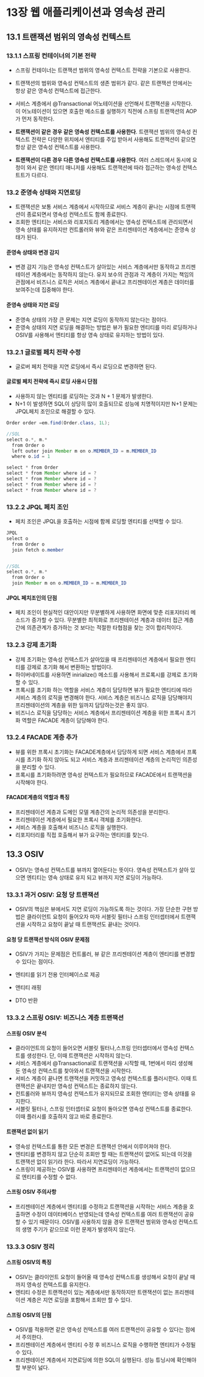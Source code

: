 # 13장 웹 애플리케이션과 영속성 관리 
## 13.1 트랜잭션 범위의 영속성 컨텍스트 
### 13.1.1 스프링 컨테이너의 기본 전략 
- 스프링 컨테이너는 트랜잭션 범위의 영속성 컨텍스트 전략을 기본으로 사용한다. 
- 트랜잭션의 범위와 영속성 컨텍스트의 생존 범위가 같다. 같은 트랜잭션 안에서는 항상 같은 영속성 컨텍스트에 접근한다. 

- 서비스 계층에서 @Transactional 어노테이션을 선언해서 트랜잭션을 시작한다. 이 어노테이션이 있으면 호출한 메소드를 실행하기 직전에 스프링 트랜잭션의 AOP가 먼저 동작한다. 
- **트랜잭션이 같은 경우 같은 영속성 컨텍스트를 사용한다**. 트랜잭션 범위의 영속성 컨텍스트 전략은 다양한 위치에서 엔티티를 주입 받아서 사용해도 트랜잭션이 같으면 항상 같은 영속성 컨텍스트를 사용한다. 

- **트랜잭션이 다른 경우 다른 영속성 컨텍스트를 사용한다**. 여러 스레드에서 동시에 요청이 와서 같은 엔티티 매니저를 사용해도 트랜잭션에 따라 접근하는 영속성 컨텍스트트가 다르다.  

### 13.2 준영속 상태와 지연로딩 
- 트랜잭션은 보통 서비스 계층에서 시작하므로 서비스 계층이 끝나는 시점에 트랜잭션이 종료되면서 영속성 컨텍스트도 함께 종료한다.
- 조회한 엔티티는 서비스와 리포지토리 계층에서는 영속성 컨텍스트에 관리되면서 영속 상태를 유지하지만 컨트롤러와 뷰와 같은 프리젠테이션 계층에서는 준영속 상태가 된다. 

#### 준영속 상태와 변경 감지
- 변경 감지 기능은 영속성 컨텍스트가 살아있는 서비스 계층에서만 동작하고 프리젠테이션 계층에서는 동작하지 않는다. 유지 보수의 관점과 각 계층이 가지는 책임의 관점에서 비즈니스 로직은 서비스 계층에서 끝내고 프리젠테이션 계층은 데이터를 보여주는데 집중해야 한다. 

#### 준영속 상태와 지연 로딩 
- 준영속 상태의 가장 큰 문제는 지연 로딩이 동작하지 않는다는 점이다. 
- 준영속 상태의 지연 로딩을 해결하는 방법은 뷰가 필요한 엔티티를 미리 로딩하거나 OSIV를 사용해서 엔티티를 항상 영속 상태로 유지하는 방법이 있다. 

### 13.2.1 글로벌 페치 전략 수정 
- 글로버 페치 전략을 지연 로딩에서 즉시 로딩으로 변경하면 된다. 
#### 글로벌 페치 전략에 즉시 로딩 사용시 단점 
- 사용하지 않는 엔티티를 로딩하는 것과 N + 1 문제가 발생한다. 
- N+1 이 발생하면 SQL이 상당히 많이 호출되므로 성능에 치명적이지만 N+1 문제는 JPQL페치 조인으로 해결할 수 있다. 

```java
Order order =em.find(Order.class, 1L); 

//SQL 
select o.*, m.*
  from Order o 
  left outer join Member m on o.MEMBER_ID = m.MEMBER_ID 
  where o.id = 1 

select * from Order 
select * from Member where id = ? 
select * from Member where id = ? 
select * from Member where id = ? 
select * from Member where id = ? 

```
### 13.2.2 JPQL 페치 조인 
- 페치 조인은 JPQL을 호출하는 시점에 함께 로딩할 엔티티를 선택할 수 있다.
```java
JPQL
select o 
  from Order o 
  join fetch o.member


//SQL 
select o.*, m.*
  from Order o 
  join Member m on o.MEMBER_ID = m.MEMBER_ID
```
#### JPQL 페치조인의 단점 
- 페치 조인이 현실적인 대안이지만 무분별하게 사용하면 화면에 맞춘 리포지터리 메소드가 증가할 수 있다. 무분별한 최적화로 프리젠테이션 계층과 데이터 접근 계층 간에 의존관계가 증가하는 것 보다는 적절한 타협점을 찾는 것이 합리적이다. 

### 13.2.3 강제 초기화 
- 강제 초기화는 영속성 컨텍스트가 살아있을 때 프리젠테이션 계층에서 필요한 엔티티를 강제로 초기화 해서 변환하는 방법이다. 
- 하이버네이트를 사용하면 inirialize() 메소드를 사용해서 프로록시를 강제로 초기화할 수 있다. 
- 프록시를 초기화 하는 역할을 서비스 계층이 담당하면 뷰가 필요한 엔티티에 따라 서비스 계층의 로직을 변경해야 한다. 서비스 계층은 비즈니스 로직을 담당해야지 프리젠테이션의 계층을 위한 일까지 담당하는것은 좋지 않다. 
- 비즈니스 로직을 담당하는 서비스 계층에서 프리젠테이션 계층을 위한 프록시 초기화 역할은 FACADE 계층이 담당해야 한다.  


### 13.2.4 FACADE 계층 추가 
- 뷰를 위한 프록시 초기화는 FACADE계층에서 담당하게 되면 서비스 계층에서 프록시를 초기화 하지 않아도 되고 서비스 계층과 프리젠테이션 계층의 논리적인 의존성을 분리할 수 있다. 
- 프록시를 초기화하려면 영속성 컨텍스트가 필요하므로 FACADE에서 트랜잭션을 시작해야 한다. 

#### FACADE계층의 역할과 특징 
- 프리젠테이션 계층과 도메인 모델 계층간의 논리적 의존성을 분리한다. 
- 프리젠테이션 계층에서 필요한 프록시 객체를 초기화한다. 
- 서비스 계층을 호출해서 비즈니스 로직을 실행한다. 
- 리포지터리를 직접 호출해서 뷰가 요구하는 엔티티를 찾는다. 


## 13.3 OSIV 
- OSIV는 영속성 컨텍스트를 뷰까지 열어둔다는 뜻이다. 영속성 컨텍스트가 살아 있으면 엔티티는 영속 상태로 유지 되고 뷰까지 지연 로딩이 가능하다. 

### 13.3.1 과거 OSIV: 요청 당 트랜잭션 
- OSIV의 핵심은 뷰에서도 지연 로딩이 가능하도록 하는 것이다. 가장 단순한 구현 방법은 클라이언트 요청이 들어오자 마자 서블릿 필터나 스프링 인터셉터에서 트랜잭션을 시작하고 요청이 끝날 때 트랜잭션도 끝내는 것이다. 

#### 요청 당 트랜잭션 방식의 OSIV 문제점 
- OSIV가 가지는 문제점은 컨트롤러, 뷰 같은 프리젠테이션 계층이 엔티티를 변경할 수 있다는 점이다.

- 엔티티를 읽기 전용 인터페이스로 제공 
- 앤티티 래핑 
- DTO 반환

### 13.3.2 스프링 OSIV: 비즈니스 계층 트랜잭션 
#### 스프링 OSIV 분석
- 클라이언트의 요청이 들어오면 서블릿 필터나,스프링 인터셉터에서 영속성 컨텍스트를 생성한다. 단, 이때 트랜잭션은 시작하지 않는다.
- 서비스 계층에서 @Transactional로 트랜잭션을 시작할 때, 1번에서 미리 생성해 둔 영속성 컨텍스트를 찾아와서 트랜잭션을 시작한다.
- 서비스 계층이 끝나면 트랜잭션을 커밋하고 영속성 컨텍스트를 플러시한다. 이때 트랜잭션은 끝내지만 영속성 컨텍스트는 종료하지 않는다.
- 컨트롤러와 뷰까지 영속성 컨텍스트가 유지되므로 조회한 엔티티는 영속 상태를 유지한다.
- 서블릿 필터나, 스프링 인터셉터로 요청이 돌아오면 영속성 컨텍스트를 종료한다. 이때 플러시를 호출하지 않고 바로 종료한다.

#### 트랜잭션 없이 읽기
- 영속성 컨텍스트를 통한 모든 변경은 트랜잭션 안에서 이루어져야 한다. 
- 엔티티를 변경하지 않고 단순히 조회만 할 때는 트랜잭션이 없어도 되는데 이것을 트랜잭션 없이 읽기라 한다. 따라서 지연로딩이 가능하다.
- 스프링이 제공하는 OSIV를 사용하면 프리젠테이션 계층에서는 트랜잭션이 없으므로 엔티티를 수정할 수 없다.

#### 스프링 OSIV 주의사항
- 프리젠테이션 계층에서 엔티티를 수정하고 트랜잭션을 시작하는 서비스 계층을 호출하면 수정이 데이터베이스 반영되는데 영속성 컨텍스트를 여러 트랜잭션이 공유할 수 있기 때문이다.
OSIV를 사용하지 않을 경우 트랜잭션 범위와 영속성 컨텍스트의 생명 주기가 같으므로 이런 문제가 발생하지 않는다. 

### 13.3.3 OSIV 정리
#### 스프링 OSIV의 특징 
- OSIV는 클라이언트 요청이 들어올 때 영속성 컨텍스트를 생성해서 요청이 끝날 때까지 영속성 컨텍스트를 유지한다. 
- 엔티티 수정은 트랜잭션이 있는 계층에서만 동작하지만 트랜잭션이 없는 프리젠테이션 계층은 지연 로딩을 포함해서 조회만 할 수 있다. 

#### 스프링 OSIV의 단점 
- OSIV를 적용하면 같은 영속성 컨텍스트를 여러 트랜잭션이 공유할 수 있다는 점에서 주의한다. 
- 프리젠테이션 계층에서 엔티티 수정 후 비즈니스 로직을 수행하면 엔티티가 수정될 수 있다. 
- 프리젠테이션 계층에서 지연로딩에 의한 SQL이 실행된다. 성능 튜닝시에 확인해야 할 부분이 넗다. 
